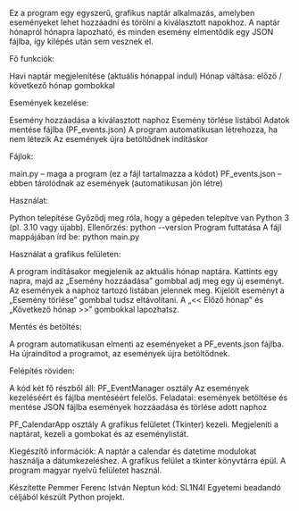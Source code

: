 Ez a program egy egyszerű, grafikus naptár alkalmazás, amelyben eseményeket lehet hozzáadni és törölni a kiválasztott napokhoz.
A naptár hónapról hónapra lapozható, és minden esemény elmentődik egy JSON fájlba, így kilépés után sem vesznek el.

Fő funkciók:

Havi naptár megjelenítése (aktuális hónappal indul)
Hónap váltása: előző / következő hónap gombokkal

Események kezelése:

Esemény hozzáadása a kiválasztott naphoz
Esemény törlése listából
Adatok mentése fájlba (PF_events.json)
A program automatikusan létrehozza, ha nem létezik
Az események újra betöltődnek indításkor

Fájlok:

main.py – maga a program (ez a fájl tartalmazza a kódot)
PF_events.json – ebben tárolódnak az események (automatikusan jön létre)

Használat:

Python telepítése
Győződj meg róla, hogy a gépeden telepítve van Python 3 (pl. 3.10 vagy újabb).
Ellenőrzés:
python --version
Program futtatása
A fájl mappájában írd be:
python main.py

Használat a grafikus felületen:

A program indításakor megjelenik az aktuális hónap naptára.
Kattints egy napra, majd az „Esemény hozzáadása” gombbal adj meg egy új eseményt.
Az események a naphoz tartozó listában jelennek meg.
Kijelölt eseményt a „Esemény törlése” gombbal tudsz eltávolítani.
A „<< Előző hónap” és „Következő hónap >>” gombokkal lapozhatsz.

Mentés és betöltés:

A program automatikusan elmenti az eseményeket a PF_events.json fájlba.
Ha újraindítod a programot, az események újra betöltődnek.

Felépítés röviden:

A kód két fő részből áll:
PF_EventManager osztály
Az események kezeléséért és fájlba mentéséért felelős.
Feladatai:
események betöltése és mentése JSON fájlba
események hozzáadása és törlése adott naphoz

PF_CalendarApp osztály
A grafikus felületet (Tkinter) kezeli.
Megjeleníti a naptárat, kezeli a gombokat és az eseménylistát.

Kiegészítő információk:
A naptár a calendar és datetime modulokat használja a dátumkezeléshez.
A grafikus felület a tkinter könyvtárra épül.
A program magyar nyelvű felületet használ.

Készítette
Pemmer Ferenc István
Neptun kód: SL1N4I
Egyetemi beadandó céljából készült Python projekt.
